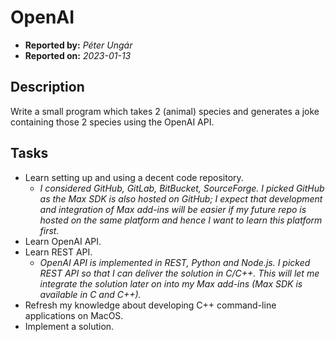 # OpenAI
- **Reported by:** *Péter Ungár*
- **Reported on:** *2023-01-13*

## Description
Write a small program which takes 2 (animal) species and generates a joke containing those 2 species using the OpenAI API.

## Tasks
- Learn setting up and using a decent code repository.
  - *I considered GitHub, GitLab, BitBucket, SourceForge. I picked GitHub as the Max SDK is also hosted on GitHub; I expect that development and integration of Max add-ins will be easier if my future repo is hosted on the same platform and hence I want to learn this platform first.*
- Learn OpenAI API.
- Learn REST API.
  - *OpenAI API is implemented in REST, Python and Node.js. I picked REST API so that I can deliver the solution in C/C++. This will let me integrate the solution later on into my Max add-ins (Max SDK is available in C and C++).*
- Refresh my knowledge about developing C++ command-line applications on MacOS.
- Implement a solution.
